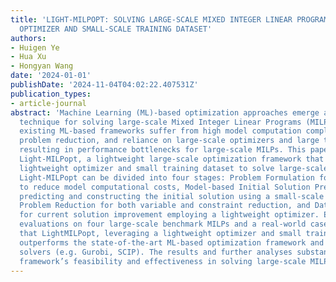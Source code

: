 ```yaml
---
title: 'LIGHT-MILPOPT: SOLVING LARGE-SCALE MIXED INTEGER LINEAR PROGRAMS WITH LIGHTWEIGHT
  OPTIMIZER AND SMALL-SCALE TRAINING DATASET'
authors:
- Huigen Ye
- Hua Xu
- Hongyan Wang
date: '2024-01-01'
publishDate: '2024-11-04T04:02:22.407531Z'
publication_types:
- article-journal
abstract: 'Machine Learning (ML)-based optimization approaches emerge as a promising
  technique for solving large-scale Mixed Integer Linear Programs (MILPs). However,
  existing ML-based frameworks suffer from high model computation complexity, weak
  problem reduction, and reliance on large-scale optimizers and large training datasets,
  resulting in performance bottlenecks for large-scale MILPs. This paper proposes
  Light-MILPopt, a lightweight large-scale optimization framework that only uses a
  lightweight optimizer and small training dataset to solve large-scale MILPs. Specifically,
  Light-MILPopt can be divided into four stages: Problem Formulation for problem division
  to reduce model computational costs, Model-based Initial Solution Prediction for
  predicting and constructing the initial solution using a small-scale training dataset,
  Problem Reduction for both variable and constraint reduction, and Data-driven Optimization
  for current solution improvement employing a lightweight optimizer. Experimental
  evaluations on four large-scale benchmark MILPs and a real-world case study demonstrate
  that LightMILPopt, leveraging a lightweight optimizer and small training dataset,
  outperforms the state-of-the-art ML-based optimization framework and advanced largescale
  solvers (e.g. Gurobi, SCIP). The results and further analyses substantiate the ML-based
  framework’s feasibility and effectiveness in solving large-scale MILPs.'
---
```

